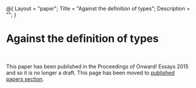 ﻿@{ 
  Layout = "paper";
  Title = "Against the definition of types";
  Description = "";
}

# Against the definition of types

<br />

This paper has been published in the Proceedings of Onward! Essays 2015
and so it is no longer a draft. This page has been moved to [published papers section](../../papers/against-types/index.html).
